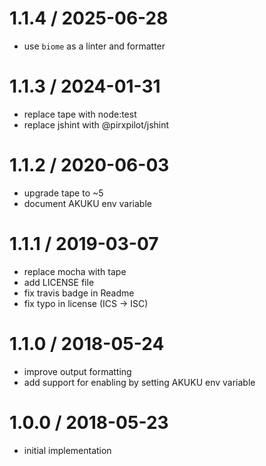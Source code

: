 
1.1.4 / 2025-06-28
==================

 * use `biome` as a linter and formatter

1.1.3 / 2024-01-31
==================

 * replace tape with node:test
 * replace jshint with @pirxpilot/jshint

1.1.2 / 2020-06-03
==================

 * upgrade tape to ~5
 * document AKUKU env variable

1.1.1 / 2019-03-07
==================

 * replace mocha with tape
 * add LICENSE file
 * fix travis badge in Readme
 * fix typo in license (ICS -> ISC)

1.1.0 / 2018-05-24
==================

 * improve output formatting
 * add support for enabling by setting AKUKU env variable

1.0.0 / 2018-05-23
==================

 * initial implementation
